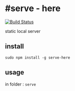 #serve - here
====
[![Build Status](https://travis-ci.org/vivaxy/here.svg?branch=master)](https://travis-ci.org/vivaxy/here)

static local server

## install

`sudo npm install -g serve-here`

## usage

in folder : `serve`